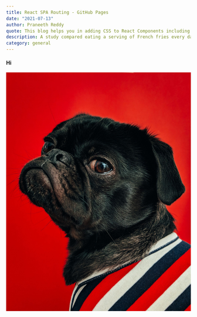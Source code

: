 ```yaml
---
title: React SPA Routing - GitHub Pages
date: "2021-07-13"
author: Praneeth Reddy
quote: This blog helps you in adding CSS to React Components including local scoping.
description: A study compared eating a serving of French fries every day for a month to eating a serving of almonds with the same number of calories, and found that levels of some health markers were similar between the two groups — but those numbers don’t tell the full story.
category: general
---
```

<h4>
Hi
</h4>

![](./charles-deluvio-540415-unsplash.jpg)